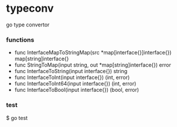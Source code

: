 # typeconv
go type convertor

### functions
* func InterfaceMapToStringMap(src *map[interface{}]interface{}) map[string]interface{}
* func StringToMap(input string, out *map[string]interface{}) error
* func InterfaceToString(input interface{}) string
* func InterfaceToInt(input interface{}) (int, error)
* func InterfaceToInt64(input interface{}) (int, error)
* func InterfaceToBool(input interface{}) (bool, error)

### test

  $ go test
